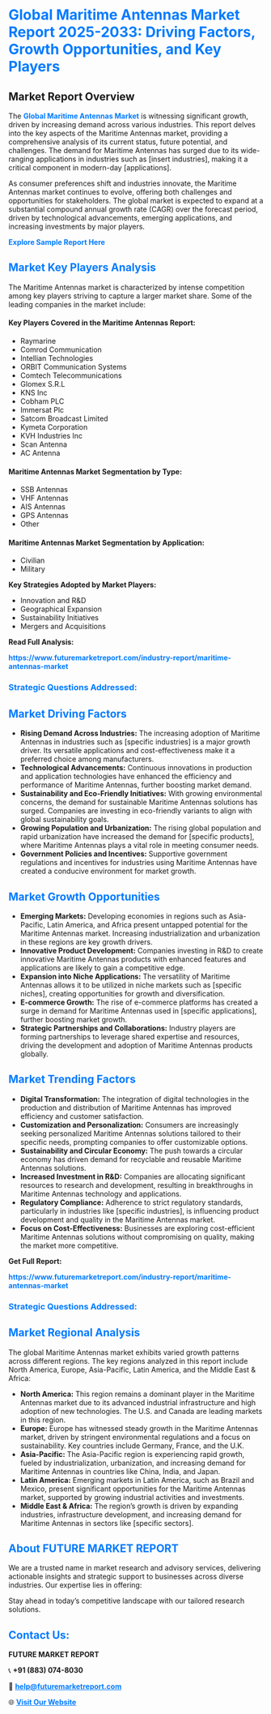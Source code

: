 <h1 style="color: #007BFF;">Global Maritime Antennas Market Report 2025-2033: Driving Factors, Growth Opportunities, and Key Players</h1>

<section id="overview">
<h2>Market Report Overview</h2>
<p>The <a href="https://www.futuremarketreport.com/industry-report/maritime-antennas-market" style="color: #007BFF; text-decoration: none;"><strong>Global Maritime Antennas Market</strong></a> is witnessing significant growth, driven by increasing demand across various industries. This report delves into the key aspects of the Maritime Antennas market, providing a comprehensive analysis of its current status, future potential, and challenges. The demand for Maritime Antennas has surged due to its wide-ranging applications in industries such as [insert industries], making it a critical component in modern-day [applications].</p>
<p>As consumer preferences shift and industries innovate, the Maritime Antennas market continues to evolve, offering both challenges and opportunities for stakeholders. The global market is expected to expand at a substantial compound annual growth rate (CAGR) over the forecast period, driven by technological advancements, emerging applications, and increasing investments by major players.</p>
</section>

<section id="overview">
<p><a href="https://www.futuremarketreport.com/request-sample/reportId=102167" style="color: #007BFF; text-decoration: none;"><strong>Explore Sample Report Here</strong></a></p>
</section>

<section id="key-players">
<h2 style="color: #007BFF;">Market Key Players Analysis</h2>
<p>The Maritime Antennas market is characterized by intense competition among key players striving to capture a larger market share. Some of the leading companies in the market include:</p>
<h4>Key Players Covered in the Maritime Antennas Report:</h4>
<ul><li>Raymarine</li><li>Comrod Communication</li><li>Intellian Technologies</li><li>ORBIT Communication Systems</li><li>Comtech Telecommunications</li><li>Glomex S.R.L</li><li>KNS Inc</li><li>Cobham PLC</li><li>Immersat Plc</li><li>Satcom Broadcast Limited</li><li>Kymeta Corporation</li><li>KVH Industries Inc</li><li>Scan Antenna</li><li>AC Antenna</li></ul>
<h4>Maritime Antennas Market Segmentation by Type:</h4>
<ul><li>SSB Antennas</li><li>VHF Antennas</li><li>AIS Antennas</li><li>GPS Antennas</li><li>Other</li></ul>

<h4>Maritime Antennas Market Segmentation by Application:</h4>
<ul><li>Civilian</li><li>Military</li></ul>
<p><strong>Key Strategies Adopted by Market Players:</strong></p>
<ul>
<li>Innovation and R&D</li>
<li>Geographical Expansion</li>
<li>Sustainability Initiatives</li>
<li>Mergers and Acquisitions</li>
</ul>
</section>

<section>
<p><strong>Read Full Analysis: </strong></p><a href="https://www.futuremarketreport.com/industry-report/maritime-antennas-market" style="color: #007BFF; text-decoration: none;"><strong>https://www.futuremarketreport.com/industry-report/maritime-antennas-market</strong></a>
<h3 style="color: #007BFF;">Strategic Questions Addressed:</h3>
</section>

<section id="driving-factors">
<h2 style="color: #007BFF;">Market Driving Factors</h2>
<ul>
<li><strong>Rising Demand Across Industries:</strong> The increasing adoption of Maritime Antennas in industries such as [specific industries] is a major growth driver. Its versatile applications and cost-effectiveness make it a preferred choice among manufacturers.</li>
<li><strong>Technological Advancements:</strong> Continuous innovations in production and application technologies have enhanced the efficiency and performance of Maritime Antennas, further boosting market demand.</li>
<li><strong>Sustainability and Eco-Friendly Initiatives:</strong> With growing environmental concerns, the demand for sustainable Maritime Antennas solutions has surged. Companies are investing in eco-friendly variants to align with global sustainability goals.</li>
<li><strong>Growing Population and Urbanization:</strong> The rising global population and rapid urbanization have increased the demand for [specific products], where Maritime Antennas plays a vital role in meeting consumer needs.</li>
<li><strong>Government Policies and Incentives:</strong> Supportive government regulations and incentives for industries using Maritime Antennas have created a conducive environment for market growth.</li>
</ul>
</section>

<section id="growth-opportunities">
<h2 style="color: #007BFF;">Market Growth Opportunities</h2>
<ul>
<li><strong>Emerging Markets:</strong> Developing economies in regions such as Asia-Pacific, Latin America, and Africa present untapped potential for the Maritime Antennas market. Increasing industrialization and urbanization in these regions are key growth drivers.</li>
<li><strong>Innovative Product Development:</strong> Companies investing in R&D to create innovative Maritime Antennas products with enhanced features and applications are likely to gain a competitive edge.</li>
<li><strong>Expansion into Niche Applications:</strong> The versatility of Maritime Antennas allows it to be utilized in niche markets such as [specific niches], creating opportunities for growth and diversification.</li>
<li><strong>E-commerce Growth:</strong> The rise of e-commerce platforms has created a surge in demand for Maritime Antennas used in [specific applications], further boosting market growth.</li>
<li><strong>Strategic Partnerships and Collaborations:</strong> Industry players are forming partnerships to leverage shared expertise and resources, driving the development and adoption of Maritime Antennas products globally.</li>
</ul>
</section>

<section id="trending-factors">
<h2 style="color: #007BFF;">Market Trending Factors</h2>
<ul>
<li><strong>Digital Transformation:</strong> The integration of digital technologies in the production and distribution of Maritime Antennas has improved efficiency and customer satisfaction.</li>
<li><strong>Customization and Personalization:</strong> Consumers are increasingly seeking personalized Maritime Antennas solutions tailored to their specific needs, prompting companies to offer customizable options.</li>
<li><strong>Sustainability and Circular Economy:</strong> The push towards a circular economy has driven demand for recyclable and reusable Maritime Antennas solutions.</li>
<li><strong>Increased Investment in R&D:</strong> Companies are allocating significant resources to research and development, resulting in breakthroughs in Maritime Antennas technology and applications.</li>
<li><strong>Regulatory Compliance:</strong> Adherence to strict regulatory standards, particularly in industries like [specific industries], is influencing product development and quality in the Maritime Antennas market.</li>
<li><strong>Focus on Cost-Effectiveness:</strong> Businesses are exploring cost-efficient Maritime Antennas solutions without compromising on quality, making the market more competitive.</li>
</ul>
</section>

<section>
<p><strong>Get Full Report: </strong></p><a href="https://www.futuremarketreport.com/industry-report/maritime-antennas-market" style="color: #007BFF; text-decoration: none;"><strong>https://www.futuremarketreport.com/industry-report/maritime-antennas-market</strong></a>
<h3 style="color: #007BFF;">Strategic Questions Addressed:</h3>
</section>


<section id="regional-analysis">
<h2 style="color: #007BFF;">Market Regional Analysis</h2>
<p>The global Maritime Antennas market exhibits varied growth patterns across different regions. The key regions analyzed in this report include North America, Europe, Asia-Pacific, Latin America, and the Middle East & Africa:</p>
<ul>
<li><strong>North America:</strong> This region remains a dominant player in the Maritime Antennas market due to its advanced industrial infrastructure and high adoption of new technologies. The U.S. and Canada are leading markets in this region.</li>
<li><strong>Europe:</strong> Europe has witnessed steady growth in the Maritime Antennas market, driven by stringent environmental regulations and a focus on sustainability. Key countries include Germany, France, and the U.K.</li>
<li><strong>Asia-Pacific:</strong> The Asia-Pacific region is experiencing rapid growth, fueled by industrialization, urbanization, and increasing demand for Maritime Antennas in countries like China, India, and Japan.</li>
<li><strong>Latin America:</strong> Emerging markets in Latin America, such as Brazil and Mexico, present significant opportunities for the Maritime Antennas market, supported by growing industrial activities and investments.</li>
<li><strong>Middle East & Africa:</strong> The region’s growth is driven by expanding industries, infrastructure development, and increasing demand for Maritime Antennas in sectors like [specific sectors].</li>
</ul>
</section>

<footer>
<h2 style="color: #007BFF;">About FUTURE MARKET REPORT</h2>
<p>We are a trusted name in market research and advisory services, delivering actionable insights and strategic support to businesses across diverse industries. Our expertise lies in offering:</p>

<p>Stay ahead in today’s competitive landscape with our tailored research solutions.</p>

<h2 style="color: #007BFF;">Contact Us:</h2>
<p><strong>FUTURE MARKET REPORT</strong></p>
<p>📞 <strong>+91 (883) 074-8030</strong></p>
<p>📧 <strong><a href="mailto:help@futuremarketreport.com" style="color: #007BFF;">help@futuremarketreport.com</a></strong></p>
<p>🌐 <strong><a href="https://www.futuremarketreport.com/" style="color: #007BFF;">Visit Our Website</a></strong></p>
</footer>